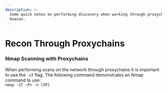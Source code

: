 ```yaml
---
description: >-
  Some quick notes on performing discovery when working through proxychains or a
  beacon.
---
```


# Recon Through Proxychains

### Nmap Scanning with Proxychains

When performing scans on the network through proxychains it is important to use the `-sT` flag. The following command demonstrates an Nmap command to use:\
`nmap -sT -Pn -n [IP]`
